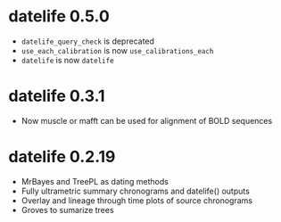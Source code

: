 # datelife 0.5.0

  - `datelife_query_check` is deprecated
  - `use_each_calibration` is now `use_calibrations_each`
  - `datelife` is now `datelife`

# datelife 0.3.1

  - Now muscle or mafft can be used for alignment of BOLD sequences

# datelife 0.2.19

  - MrBayes and TreePL as dating methods
  - Fully ultrametric summary chronograms and datelife() outputs
  - Overlay and lineage through time plots of source chronograms
  - Groves to sumarize trees
